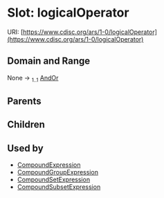 
# Slot: logicalOperator




URI: [https://www.cdisc.org/ars/1-0/logicalOperator](https://www.cdisc.org/ars/1-0/logicalOperator)


## Domain and Range

None &#8594;  <sub>1..1</sub> [AndOr](AndOr.md)

## Parents


## Children


## Used by

 * [CompoundExpression](CompoundExpression.md)
 * [CompoundGroupExpression](CompoundGroupExpression.md)
 * [CompoundSetExpression](CompoundSetExpression.md)
 * [CompoundSubsetExpression](CompoundSubsetExpression.md)
